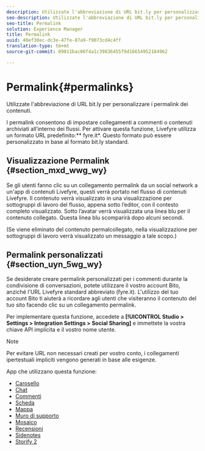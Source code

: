 ```yaml
---
description: Utilizzate l'abbreviazione di URL bit.ly per personalizzare i permalink dei contenuti.
seo-description: Utilizzate l'abbreviazione di URL bit.ly per personalizzare i permalink dei contenuti.
seo-title: Permalink
solution: Experience Manager
title: Permalink
uuid: 40ef30ec-dc3e-47fe-87a9-f9073cd4c4ff
translation-type: tm+mt
source-git-commit: 09011bac06f4a1c39836455f9d16654952184962

---
```



# Permalink{#permalinks}

Utilizzate l'abbreviazione di URL bit.ly per personalizzare i permalink dei contenuti.

I permalink consentono di impostare collegamenti a commenti o contenuti archiviati all’interno dei flussi. Per attivare questa funzione, Livefyre utilizza un formato URL predefinito:** fyre.it*. Questo formato può essere personalizzato in base al formato bit.ly standard.

## Visualizzazione Permalink {#section_mxd_wwg_wy}

Se gli utenti fanno clic su un collegamento permalink da un social network a un'app di contenuti Livefyre, questi verrà portato nel flusso di contenuti Livefyre. Il contenuto verrà visualizzato in una visualizzazione per sottogruppi di lavoro del flusso, appena sotto l’editor, con il contesto completo visualizzato. Sotto l’avatar verrà visualizzata una linea blu per il contenuto collegato. Questa linea blu scomparirà dopo alcuni secondi.

(Se viene eliminato del contenuto permalcollegato, nella visualizzazione per sottogruppi di lavoro verrà visualizzato un messaggio a tale scopo.)

## Permalink personalizzati {#section_uyn_5wg_wy}

Se desiderate creare permalink personalizzati per i commenti durante la condivisione di conversazioni, potete utilizzare il vostro account Bito, anziché l'URL Livefyre standard abbreviato (fyre.it). L'utilizzo del tuo account Bito ti aiuterà a ricordare agli utenti che visiteranno il contenuto del tuo sito facendo clic su un collegamento permalink.

Per implementare questa funzione, accedete a **[!UICONTROL Studio > Settings > Integration Settings > Social Sharing]** e immettete la vostra chiave API implicita e il vostro nome utente.

>[!NOTE]
>
>Per evitare URL non necessari creati per vostro conto, i collegamenti ipertestuali impliciti vengono generati in base alle esigenze.

App che utilizzano questa funzione:

* [Carosello](/help/using/c-about-apps/c-carousel-app/c-carousel-app.md#c_carousel_app)
* [Chat](/help/using/c-about-apps/c-chat-app/c-chat-app.md#c_chat_app)
* [Commenti](/help/using/c-about-apps/c-comments/c-comments.md)
* [Scheda](/help/using/c-about-apps/c-feature-card-app/c-feature-card-app.md#c_feature_card_app)
* [Mappa](/help/using/c-about-apps/c-map-app/c-map-app.md#c_map_app)
* [Muro di supporto](/help/using/c-about-apps/c-media-wall-app/c-media-wall-app.md#c_media_wall_app)
* [Mosaico](/help/using/c-about-apps/c-mosaic-app/c-mosaic-app.md#c_mosaic_app)
* [Recensioni](/help/using/c-about-apps/c-reviews-app/c-reviews-app.md#c_reviews_app)
* [Sidenotes](/help/using/c-about-apps/c-sidenotes-app/c-sidenotes-app.md#c_sidenotes_app)
* [Storify 2](/help/using/c-about-apps/c-storify2/c-storify2.md#c_storify2)

